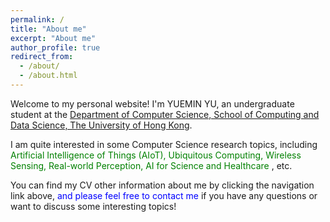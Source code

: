 ```yaml
---
permalink: /
title: "About me"
excerpt: "About me"
author_profile: true
redirect_from: 
  - /about/
  - /about.html
---
```


Welcome to my personal website! I'm YUEMIN YU, an undergraduate student at the [Department of Computer Science, School of Computing and Data Science, The University of Hong Kong](https://www.cs.hku.hk/).

I am quite interested in some Computer Science research topics, including 
<span style="color: green"> Artificial Intelligence of Things (AIoT),
Ubiquitous Computing, Wireless Sensing, Real-world Perception, AI for Science and Healthcare </span>, etc.  

You can find my CV other information about me by clicking the navigation link above, 
<span style="color: blue">and please feel free to contact me </span>
if you have any questions or want to discuss some interesting topics!
